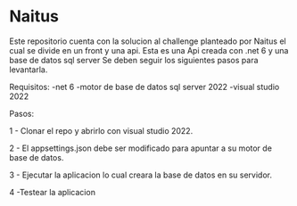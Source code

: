 # Naitus

Este repositorio cuenta con la solucion al challenge planteado por Naitus el cual se divide en un front y una api. Esta es una Api creada con .net 6 y una base de datos sql server Se deben seguir los siguientes pasos para levantarla.

Requisitos:
-net 6
-motor de base de datos sql server 2022
-visual studio 2022

Pasos:

1 - Clonar el repo y abrirlo con visual studio 2022.

2 - El appsettings.json debe ser modificado para apuntar a su motor de base de datos.

3 - Ejecutar la aplicacion lo cual creara la base de datos en su servidor.

4 -Testear la aplicacion

